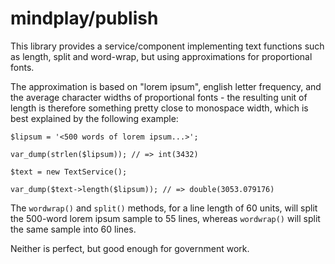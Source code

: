 mindplay/publish
================

This library provides a service/component implementing text functions such as
length, split and word-wrap, but using approximations for proportional fonts.

The approximation is based on "lorem ipsum", english letter frequency, and the
average character widths of proportional fonts - the resulting unit of length
is therefore something pretty close to monospace width, which is best explained
by the following example:

    $lipsum = '<500 words of lorem ipsum...>';

    var_dump(strlen($lipsum)); // => int(3432)

    $text = new TextService();

    var_dump($text->length($lipsum)); // => double(3053.079176)

The `wordwrap()` and `split()` methods, for a line length of 60 units, will
split the 500-word lorem ipsum sample to 55 lines, whereas `wordwrap()` will
split the same sample into 60 lines.

Neither is perfect, but good enough for government work.
